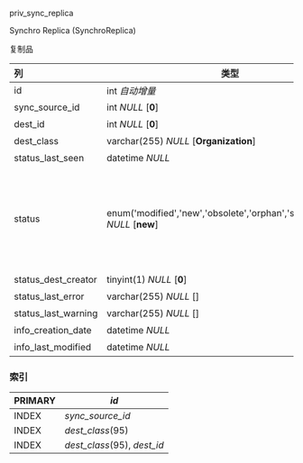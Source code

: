 priv_sync_replica

Synchro Replica (SynchroReplica)

复制品

| 列                  | 类型                                                         | 注释                                                         |
| :------------------ | ------------------------------------------------------------ | ------------------------------------------------------------ |
| id                  | int *自动增量*                                               | 自增ID                                                       |
| sync_source_id      | int *NULL* [**0**]                                           | 异步数据源                                                   |
| dest_id             | int *NULL* [**0**]                                           | 目标对象                                                     |
| dest_class          | varchar(255) *NULL* [**Organization**]                       | 目标分类                                                     |
| status_last_seen    | datetime *NULL*                                              | 最后查看时间                                                 |
| status              | enum('modified','new','obsolete','orphan','synchronized') *NULL* [**new**] | 状态，已修改 (modified), 新建 (new), 废弃 (obsolete), Orphan (orphan), 已同步 (synchronized) |
| status_dest_creator | tinyint(1) *NULL* [**0**]                                    | 状态目标创建者                                               |
| status_last_error   | varchar(255) *NULL* []                                       | 最后的错误                                                   |
| status_last_warning | varchar(255) *NULL* []                                       | 最后的警告                                                   |
| info_creation_date  | datetime *NULL*                                              | 创建日期                                                     |
| info_last_modified  | datetime *NULL*                                              | 最后修改日期                                                 |

### 索引

| PRIMARY | *id*                        |
| :------ | --------------------------- |
| INDEX   | *sync_source_id*            |
| INDEX   | *dest_class*(95)            |
| INDEX   | *dest_class*(95), *dest_id* |